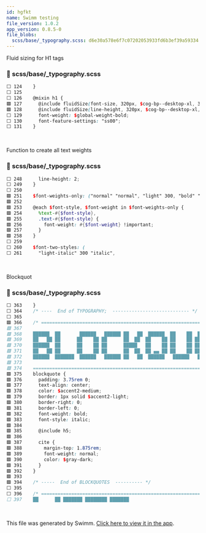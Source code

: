 ```yaml
---
id: hgfkt
name: Swimm testing
file_version: 1.0.2
app_version: 0.8.5-0
file_blobs:
  scss/base/_typography.scss: d6e30a578e6f7c07202053933fd6b3ef39a59334
---
```


Fluid sizing for H1 tags
<!-- NOTE-swimm-snippet: the lines below link your snippet to Swimm -->
### 📄 scss/base/_typography.scss
```scss
⬜ 124    }
⬜ 125    
⬜ 126    @mixin h1 {
🟩 127      @include fluidSize(font-size, 320px, $cog-bp--desktop-xl, 36px, 84px);
🟩 128      @include fluidSize(line-height, 320px, $cog-bp--desktop-xl, 36px, 92.4px);
⬜ 129      font-weight: $global-weight-bold;
⬜ 130      font-feature-settings: "ss00";
⬜ 131    }
```

<br/>

Function to create all text weights
<!-- NOTE-swimm-snippet: the lines below link your snippet to Swimm -->
### 📄 scss/base/_typography.scss
```scss
⬜ 248      line-height: 2;
⬜ 249    }
⬜ 250    
🟩 251    $font-weights-only: ("normal" "normal", "light" 300, "bold" "bold");
🟩 252    
🟩 253    @each $font-style, $font-weight in $font-weights-only {
🟩 254      %text-#{$font-style},
🟩 255      .text-#{$font-style} {
🟩 256        font-weight: #{$font-weight} !important;
🟩 257      }
🟩 258    }
⬜ 259    
⬜ 260    $font-two-styles: (
⬜ 261      "light-italic" 300 "italic",
```

<br/>

Blockquot
<!-- NOTE-swimm-snippet: the lines below link your snippet to Swimm -->
### 📄 scss/base/_typography.scss
```scss
⬜ 363    }
⬜ 364    /* ----  End of TYPOGRAPHY;  ---------------------------- */
⬜ 365    
🟩 366    /* ====================================================================================
🟩 367    
🟩 368    ██████  ██       ██████   ██████ ██   ██  ██████  ██    ██  ██████  ████████ ███████ ███████
🟩 369    ██   ██ ██      ██    ██ ██      ██  ██  ██    ██ ██    ██ ██    ██    ██    ██      ██
🟩 370    ██████  ██      ██    ██ ██      █████   ██    ██ ██    ██ ██    ██    ██    █████   ███████
🟩 371    ██   ██ ██      ██    ██ ██      ██  ██  ██ ▄▄ ██ ██    ██ ██    ██    ██    ██           ██
🟩 372    ██████  ███████  ██████   ██████ ██   ██  ██████   ██████   ██████     ██    ███████ ███████
🟩 373    
🟩 374    ==================================================================================== */
🟩 375    blockquote {
🟩 376      padding: 3.75rem 0;
🟩 377      text-align: center;
🟩 378      color: $accent2-medium;
🟩 379      border: 1px solid $accent2-light;
🟩 380      border-right: 0;
🟩 381      border-left: 0;
🟩 382      font-weight: bold;
🟩 383      font-style: italic;
🟩 384    
🟩 385      @include h5;
🟩 386    
🟩 387      cite {
🟩 388        margin-top: 1.875rem;
🟩 389        font-weight: normal;
🟩 390        color: $gray-dark;
🟩 391      }
🟩 392    }
🟩 393    
🟩 394    /* -----  End of BLOCKQUOTES  ---------- */
⬜ 395    
⬜ 396    /* ==================================================================================================
⬜ 397    ██      ██ ███████ ████████ ███████
```

<br/>

This file was generated by Swimm. [Click here to view it in the app](https://app.swimm.io/repos/Z2l0aHViJTNBJTNBX0NPRy1GcmFtZXdvcmstMjAyMSUzQSUzQWRsZXdhbmQ2OTE=/docs/hgfkt).